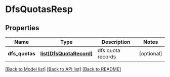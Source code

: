 # DfsQuotasResp

## Properties
Name | Type | Description | Notes
------------ | ------------- | ------------- | -------------
**dfs_quotas** | [**list[DfsQuotaRecord]**](DfsQuotaRecord.md) | dfs quota records | [optional] 

[[Back to Model list]](../README.md#documentation-for-models) [[Back to API list]](../README.md#documentation-for-api-endpoints) [[Back to README]](../README.md)


